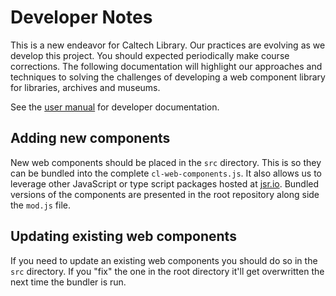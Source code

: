 
# Developer Notes

This is a new endeavor for Caltech Library. Our practices are evolving as we develop this project. You should expected periodically make course corrections. The following documentation will highlight our approaches and techniques to solving the challenges of developing a web component library for libraries, archives and museums.

See the [user manual](user_manual.md) for developer documentation.

## Adding new components

New web components should be placed in the `src` directory. This is so they can be bundled into the complete `cl-web-components.js`. It also allows us to leverage other JavaScript or type script packages hosted at [jsr.io](https://jsr.io). Bundled versions of the components are presented in the root repository along side the `mod.js` file.

## Updating existing web components

If you need to update an existing web components you should do so in the `src` directory. If you "fix" the one in the root directory it'll get overwritten the next time the bundler is run.


